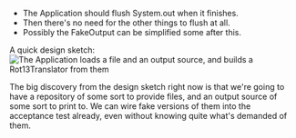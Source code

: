 * The Application should flush System.out when it finishes.
* Then there's no need for the other things to flush at all.
* Possibly the FakeOutput can be simplified some after this.

A quick design sketch:
![The Application loads a file and an output source, and builds a Rot13Translator from them](http://www.diagrammr.com/png?key=dG6ESsAeogH)

The big discovery from the design sketch right now is that we're going to have a repository of some
sort to provide files, and an output source of some sort to print to. We can wire fake versions of
them into the acceptance test already, even without knowing quite what's demanded of them.